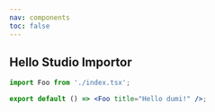 ```yaml
---
nav: components
toc: false
---
```


## Hello Studio Importor

```jsx
import Foo from './index.tsx';

export default () => <Foo title="Hello dumi!" />;
```
